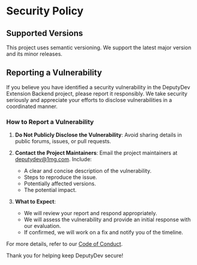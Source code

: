 # Security Policy

## Supported Versions

This project uses semantic versioning. We support the latest major version and its minor releases.

## Reporting a Vulnerability

If you believe you have identified a security vulnerability in the DeputyDev Extension Backend project, please report it responsibly. We take security seriously and appreciate your efforts to disclose vulnerabilities in a coordinated manner.

### How to Report a Vulnerability

1. **Do Not Publicly Disclose the Vulnerability**: Avoid sharing details in public forums, issues, or pull requests.

2. **Contact the Project Maintainers**: Email the project maintainers at deputydev@1mg.com. Include:
   - A clear and concise description of the vulnerability.
   - Steps to reproduce the issue.
   - Potentially affected versions.
   - The potential impact.

3. **What to Expect**:
   - We will review your report and respond appropriately.
   - We will assess the vulnerability and provide an initial response with our evaluation.
   - If confirmed, we will work on a fix and notify you of the timeline.

For more details, refer to our [Code of Conduct](../CODE_OF_CONDUCT.md).

Thank you for helping keep DeputyDev secure!